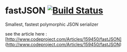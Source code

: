 fastJSON [![Build Status](https://travis-ci.org/xVir/fastJSON.svg?branch=master)](https://travis-ci.org/xVir/fastJSON)
========



Smallest, fastest polymorphic JSON serializer

see the article here : [http://www.codeproject.com/Articles/159450/fastJSON] (http://www.codeproject.com/Articles/159450/fastJSON)
